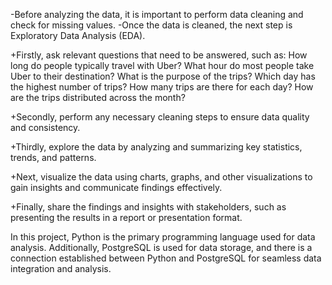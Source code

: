 -Before analyzing the data, it is important to perform data cleaning and check for missing values.
-Once the data is cleaned, the next step is Exploratory Data Analysis (EDA).


+Firstly, ask relevant questions that need to be answered, such as:
How long do people typically travel with Uber?
What hour do most people take Uber to their destination?
What is the purpose of the trips?
Which day has the highest number of trips?
How many trips are there for each day?
How are the trips distributed across the month?


+Secondly, perform any necessary cleaning steps to ensure data quality and consistency.

+Thirdly, explore the data by analyzing and summarizing key statistics, trends, and patterns.

+Next, visualize the data using charts, graphs, and other visualizations to gain insights and communicate findings effectively.

+Finally, share the findings and insights with stakeholders, such as presenting the results in a report or presentation format.


In this project, Python is the primary programming language used for data analysis. Additionally, PostgreSQL is used for data storage, and there is a connection established between Python and PostgreSQL for seamless data integration and analysis.
